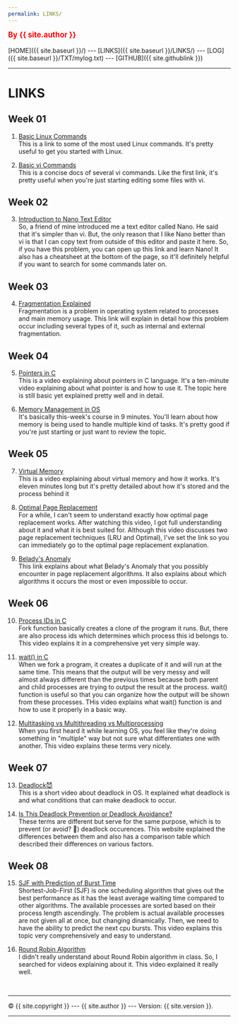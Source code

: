 ```yaml
---
permalink: LINKS/
---
```

<span style="color:red; font-weight:bold; font-size:larger;">By {{ site.author }}</span>
<br><br>
[HOME]({{ site.baseurl }}/) ---
[LINKS]({{ site.baseurl }}/LINKS/) ---
[LOG]({{ site.baseurl }}/TXT/mylog.txt) ---
[GITHUB]({{ site.githublink }})
<br>
<hr>

# LINKS

## Week 01
1. [Basic Linux Commands](https://linuxopsys.com/topics/basic-linux-commands)<br>
This is a link to some of the most used Linux commands.
It's pretty useful to get you started with Linux.

2. [Basic vi Commands](https://www.cs.colostate.edu/helpdocs/vi.html)<br>
This is a concise docs of several vi commands.
Like the first link, it's pretty useful when you're just starting editing some files with vi.

## Week 02
3. [Introduction to Nano Text Editor](https://itsfoss.com/nano-editor-guide/)<br>
So, a friend of mine introduced me a text editor called Nano.
He said that it's simpler than vi.
But, the only reason that I like Nano better than vi is that I can copy text from outside of this editor and paste it here.
So, if you have this problem, you can open up this link and learn Nano!
It also has a cheatsheet at the bottom of the page, so it'll definitely helpful if you want to search for some commands later on.

## Week 03
4. [Fragmentation Explained](https://www.scaler.com/topics/what-is-fragmentation-in-os/)<br>
Fragmentation is a problem in operating system related to processes and main memory usage.
This link will explain in detail how this problem occur including several types of it, such as internal and external fragmentation.

## Week 04
5. [Pointers in C](https://www.youtube.com/watch?v=mw1qsMieK5c)<br>
This is a video explaining about pointers in C language.
It's a ten-minute video explaining about what pointer is and how to use it.
The topic here is still basic yet explained pretty well and in detail.

6. [Memory Management in OS](https://www.youtube.com/watch?v=qdkxXygc3rE)<br>
It's basically this-week's course in 9 minutes.
You'll learn about how memory is being used to handle multiple kind of tasks.
It's pretty good if you're just starting or just want to review the topic.

## Week 05
7. [Virtual Memory](https://www.youtube.com/watch?v=2quKyPnUShQ)<br>
This is a video explaining about virtual memory and how it works.
It's eleven minutes long but it's pretty detailed about how it's stored and the process behind it

8. [Optimal Page Replacement](https://youtu.be/DXU7SqsYDvg?t=487)<br>
For a while, I can't seem to understand exactly how optimal page replacement works.
After watching this video, I got full understanding about it and what it is best suited for.
Although this video discusses two page replacement techniques (LRU and Optimal), I've set the link so you can immediately go to the optimal page replacement explanation.

9. [Belady's Anomaly](https://www.geeksforgeeks.org/beladys-anomaly-in-page-replacement-algorithms/)<br>
This link explains about what Belady's Anomaly that you possibly encounter in page replacement algorithms.
It also explains about which algorithms it occurs the most or even impossible to occur.

## Week 06
10. [Process IDs in C](https://www.youtube.com/watch?v=PZrQ4eGm-hM)<br>
Fork function basically creates a clone of the program it runs.
But, there are also process ids which determines which process this id belongs to.
This video explains it in a comprehensive yet very simple way.

11. [wait() in C](https://www.youtube.com/watch?v=tcYo6hipaSA)<br>
When we fork a program, it creates a duplicate of it and will run at the same time.
This means that the output will be very messy and will almost always different than the previous times because both parent and child processes are trying to output the result at the process.
wait() function is useful so that you can organize how the output will be shown from these processes.
THis video explains what wait() function is and how to use it properly in a basic way.

12. [Multitasking vs Multithreading vs Multiprocessing](https://www.youtube.com/watch?v=Tn0u-IIBmtc)<br>
When you first heard it while learning OS, you feel like they're doing something in "multiple" way but not sure what differentiates one with another.
This video explains these terms very nicely.

## Week 07
13. [Deadlock😈](https://www.youtube.com/watch?v=onkWXaXAgbY)<br>
This is a short video about deadlock in OS.
It explained what deadlock is and what conditions that can make deadlock to occur.

14. [Is This Deadlock Prevention or Deadlock Avoidance?](https://www.geeksforgeeks.org/difference-between-deadlock-prevention-and-deadlock-avoidance/)<br>
These terms are different but serve for the same purpose, which is to prevent (or avoid? 🤔) deadlock occurences.
This website explained the differences between them and also has a comparison table which described their differences on various factors.

## Week 08
15. [SJF with Prediction of Burst Time](https://www.youtube.com/watch?v=6Ga42aZzKGw)<br>
Shortest-Job-First (SJF) is one scheduling algorithm that gives out the best performance as it has the least average waiting time compared to other algorithms.
The available processes are sorted based on their process length ascendingly.
The problem is actual available processes are not given all at once, but changing dinamically.
Then, we need to have the ability to predict the next cpu bursts.
This video explains this topic very comprehensively and easy to understand.

16. [Round Robin Algorithm](https://www.youtube.com/watch?v=-jFGYDfWkXI)<br>
I didn't really understand about Round Robin algorithm in class.
So, I searched for videos explaining about it.
This video explained it really well.

<br>
<hr>
&copy; {{ site.copyright }} --- {{ site.author }} --- Version: {{ site.version }}.
<hr>
<br> 
